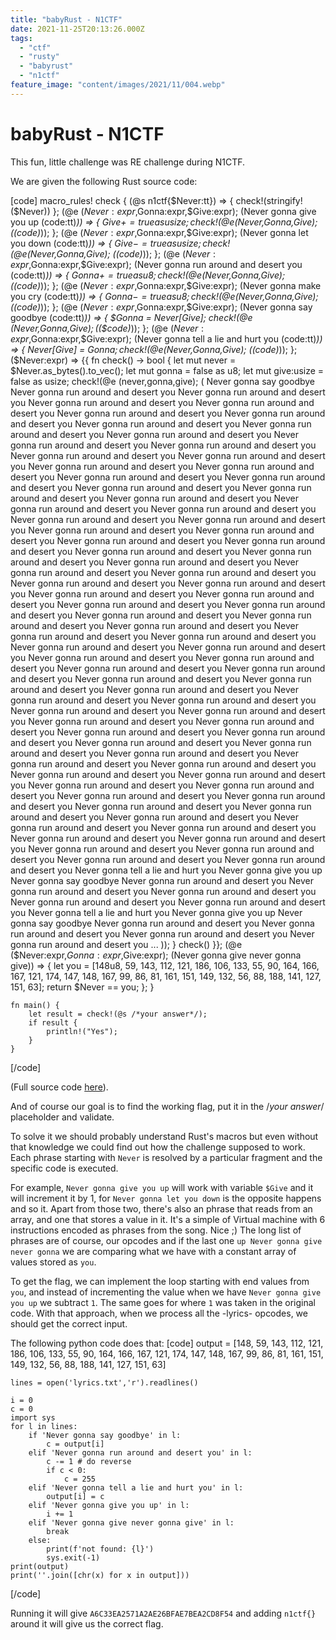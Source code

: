 ```yaml
---
title: "babyRust - N1CTF"
date: 2021-11-25T20:13:26.000Z
tags:
  - "ctf"
  - "rusty"
  - "babyrust"
  - "n1ctf"
feature_image: "content/images/2021/11/004.webp"
---
```


# babyRust - N1CTF

This fun, little challenge was RE challenge during N1CTF.

We are given the following Rust source code:
<!-- {% raw %} -->
[code]
    macro_rules! check {
        (@s n1ctf{$Never:tt}) => {
            check!(stringify!($Never))
        };
        (@e ($Never:expr,$Gonna:expr,$Give:expr); (Never gonna give you up $($code:tt)*)) => {
            $Give += true as usize;
            check!(@e ($Never,$Gonna,$Give); ($($code)*));
        };
        (@e ($Never:expr,$Gonna:expr,$Give:expr); (Never gonna let you down $($code:tt)*)) => {
            $Give -= true as usize;
            check!(@e ($Never,$Gonna,$Give); ($($code)*));
        };
        (@e ($Never:expr,$Gonna:expr,$Give:expr); (Never gonna run around and desert you $($code:tt)*)) => {
            $Gonna += true as u8;
            check!(@e ($Never,$Gonna,$Give); ($($code)*));
        };
        (@e ($Never:expr,$Gonna:expr,$Give:expr); (Never gonna make you cry $($code:tt)*)) => {
            $Gonna -= true as u8;
            check!(@e ($Never,$Gonna,$Give); ($($code)*));
        };
        (@e ($Never:expr,$Gonna:expr,$Give:expr); (Never gonna say goodbye $($code:tt)*)) => {
            $Gonna = $Never[$Give];
            check!(@e ($Never,$Gonna,$Give); ($($code)*));
        };
        (@e ($Never:expr,$Gonna:expr,$Give:expr); (Never gonna tell a lie and hurt you $($code:tt)*)) => {
            $Never[$Give] = $Gonna;
            check!(@e ($Never,$Gonna,$Give); ($($code)*));
        };
        ($Never:expr) => {{
            fn check() -> bool {
                let mut never = $Never.as_bytes().to_vec();
                let mut gonna = false as u8;
                let mut give:usize = false as usize;
                check!(@e (never,gonna,give); (
                Never gonna say goodbye Never gonna run around and desert you Never gonna run around and desert you Never gonna run around and desert you Never gonna run around and desert you Never gonna run around and desert you Never gonna run around and desert you Never gonna run around and desert you Never gonna run around and desert you Never gonna run around and desert you Never gonna run around and desert you Never gonna run around and desert you Never gonna run around and desert you Never gonna run around and desert you Never gonna run around and desert you Never gonna run around and desert you Never gonna run around and desert you Never gonna run around and desert you Never gonna run around and desert you Never gonna run around and desert you Never gonna run around and desert you Never gonna run around and desert you Never gonna run around and desert you Never gonna run around and desert you Never gonna run around and desert you Never gonna run around and desert you Never gonna run around and desert you Never gonna run around and desert you Never gonna run around and desert you Never gonna run around and desert you Never gonna run around and desert you Never gonna run around and desert you Never gonna run around and desert you Never gonna run around and desert you Never gonna run around and desert you Never gonna run around and desert you Never gonna run around and desert you Never gonna run around and desert you Never gonna run around and desert you Never gonna run around and desert you Never gonna run around and desert you Never gonna run around and desert you Never gonna run around and desert you Never gonna run around and desert you Never gonna run around and desert you Never gonna run around and desert you Never gonna run around and desert you Never gonna run around and desert you Never gonna run around and desert you Never gonna run around and desert you Never gonna run around and desert you Never gonna run around and desert you Never gonna run around and desert you Never gonna run around and desert you Never gonna run around and desert you Never gonna run around and desert you Never gonna run around and desert you Never gonna run around and desert you Never gonna run around and desert you Never gonna run around and desert you Never gonna run around and desert you Never gonna run around and desert you Never gonna run around and desert you Never gonna run around and desert you Never gonna run around and desert you Never gonna run around and desert you Never gonna run around and desert you Never gonna run around and desert you Never gonna run around and desert you Never gonna run around and desert you Never gonna run around and desert you Never gonna run around and desert you Never gonna run around and desert you Never gonna run around and desert you Never gonna run around and desert you Never gonna run around and desert you Never gonna run around and desert you Never gonna run around and desert you Never gonna run around and desert you Never gonna run around and desert you Never gonna run around and desert you Never gonna run around and desert you Never gonna run around and desert you Never gonna run around and desert you Never gonna tell a lie and hurt you Never gonna give you up Never gonna say goodbye Never gonna run around and desert you Never gonna run around and desert you Never gonna run around and desert you Never gonna run around and desert you Never gonna run around and desert you Never gonna tell a lie and hurt you Never gonna give you up Never gonna say goodbye Never gonna run around and desert you Never gonna run around and desert you Never gonna run around and desert you Never gonna run around and desert you ...
                ));
            }
            check()
        }};
        (@e ($Never:expr,$Gonna:expr,$Give:expr); (Never gonna give never gonna give)) => {
            let you = [148u8, 59, 143, 112, 121, 186, 106, 133, 55, 90, 164, 166, 167, 121, 174, 147, 148, 167, 99, 86, 81, 161, 151, 149, 132, 56, 88, 188, 141, 127, 151, 63];
            return $Never == you;
        };
    }

    fn main() {
        let result = check!(@s /*your answer*/);
        if result {
            println!("Yes");
        }
    }

[/code]
<!--{% endraw %}-->

(Full source code [here](https://gist.github.com/pawlos/079a3301174d2a322d99ae607cde1bf0)).

And of course our goal is to find the working flag, put it in the /*your answer*/ placeholder and validate.

To solve it we should probably understand Rust's macros but even without that knowledge we could find out how the challenge supposed to work. Each phrase starting with `Never` is resolved by a particular fragment and the specific code is executed.

For example, `Never gonna give you up` will work with variable `$Give` and it will increment it by 1, for `Never gonna let you down` is the opposite happens and so it. Apart from those two, there's also an phrase that reads from an array, and one that stores a value in it. It's a simple of Virtual machine with 6 instructions encoded as phrases from the song. Nice ;) The long list of phrases are of course, our opcodes and if the last one `up Never gonna give never gonna` we are comparing what we have with a constant array of values stored as `you`.

To get the flag, we can implement the loop starting with end values from `you`, and instead of incrementing the value when we have `Never gonna give you up` we subtract `1`. The same goes for where `1` was taken in the original code. With that approach, when we process all the -lyrics- opcodes, we should get the correct input.

The following python code does that:
[code]
    output = [148, 59, 143, 112, 121, 186, 106, 133, 55, 90, 164, 166, 167, 121, 174, 147, 148, 167, 99, 86, 81, 161, 151, 149, 132, 56, 88, 188, 141, 127, 151, 63]

    lines = open('lyrics.txt','r').readlines()

    i = 0
    c = 0
    import sys
    for l in lines:
    	if 'Never gonna say goodbye' in l:
    		c = output[i]
    	elif 'Never gonna run around and desert you' in l:
    		c -= 1 # do reverse
    		if c < 0:
    			c = 255
    	elif 'Never gonna tell a lie and hurt you' in l:
    		output[i] = c
    	elif 'Never gonna give you up' in l:
    		i += 1
    	elif 'Never gonna give never gonna give' in l:
    		break
    	else:
    		print(f'not found: {l}')
    		sys.exit(-1)
    print(output)
    print(''.join([chr(x) for x in output]))

[/code]

Running it will give `A6C33EA2571A2AE26BFAE7BEA2CD8F54` and adding `n1ctf{}` around it will give us the correct flag.
